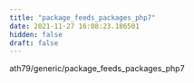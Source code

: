 ```yaml
---
title: "package_feeds_packages_php7"
date: 2021-11-27 16:08:23.186501
hidden: false
draft: false
---
```


ath79/generic/package_feeds_packages_php7


